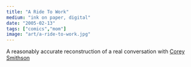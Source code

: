 ```yaml
---
title: "A Ride To Work"
medium: "ink on paper, digital"
date: "2005-02-13"
tags: ["comics","mom"]
image: "art/a-ride-to-work.jpg"
---
```

A reasonably accurate reconstruction of a real conversation with [Corey Smithson](https://www.amazon.com/stores/Corey-Michael-Smithson/author/B09Z9MRL5M)